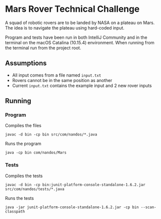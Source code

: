 # Mars Rover Technical Challenge
A squad of robotic rovers are to be landed by NASA on a plateau on Mars. The idea is to navigate the plateau using hard-coded input.

Program and tests have been run in both IntelliJ Community and in the terminal on the macOS Catalina (10.15.4) environment. When running from the terminal run from the project root.

## Assumptions

- All input comes from a file named `input.txt`
- Rovers cannot be in the same position as another
- Current `input.txt` contains the example input and 2 new rover inputs

## Running

### Program
Compiles the files

`javac -d bin -cp bin src/com/nandos/*.java`

Runs the program

`java -cp bin com/nandos/Mars`

### Tests
Compiles the tests

`javac -d bin -cp bin:junit-platform-console-standalone-1.6.2.jar src/com/nandos/tests/*.java`

Runs the tests

`java -jar junit-platform-console-standalone-1.6.2.jar -cp bin --scan-classpath`